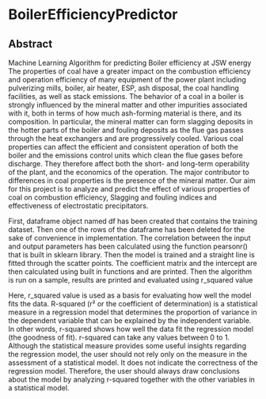 # BoilerEfficiencyPredictor 
## Abstract
Machine Learning Algorithm for predicting Boiler efficiency at JSW energy
The properties of coal have a greater impact on the combustion efficiency and operation
efficiency of many equipment of the power plant including pulverizing mills, boiler, air heater,
ESP, ash disposal, the coal handling facilities, as well as stack emissions. The behavior of a coal
in a boiler is strongly influenced by the mineral matter and other impurities associated with it,
both in terms of how much ash-forming material is there, and its composition. In particular, the
mineral matter can form slagging deposits in the hotter parts of the boiler and fouling deposits as
the flue gas passes through the heat exchangers and are progressively cooled.
Various coal properties can affect the efficient and consistent operation of both the boiler
and the emissions control units which clean the flue gases before discharge.
They therefore affect both the short- and long-term operability of the plant, and the economics of
the operation. The major contributor to differences in coal properties is the presence of the
mineral matter.
Our aim for this project is to analyze and predict the effect of various properties of coal
on combustion efficiency, Slagging and fouling indices and effectiveness of electrostatic
precipitators.

First, dataframe object named df has been created that contains the training dataset. Then one of
the rows of the dataframe has been deleted for the sake of convenience in implementation. The
correlation between the input and output parameters has been calculated using the function
pearsonr() that is built in sklearn library. Then the model is trained and a straight line is fitted
through the scatter points. The coefficient matrix and the intercept are then calculated using built
in functions and are printed. Then the algorithm is run on a sample, results are printed and
evaluated using r_squared value

Here, r_squared value is used as a basis for evaluating how well the model fits the data.
R-squared (r² or the coefficient of determination) is a statistical measure in a regression model
that determines the proportion of variance in the dependent variable that can be explained by the
independent variable. In other words, r-squared shows how well the data fit the regression model
(the goodness of fit). r-squared can take any values between 0 to 1. Although the statistical
measure provides some useful insights regarding the regression model, the user should not rely
only on the measure in the assessment of a statistical model. It does not indicate the correctness
of the regression model. Therefore, the user should always draw conclusions about the model by
analyzing r-squared together with the other variables in a statistical model.
